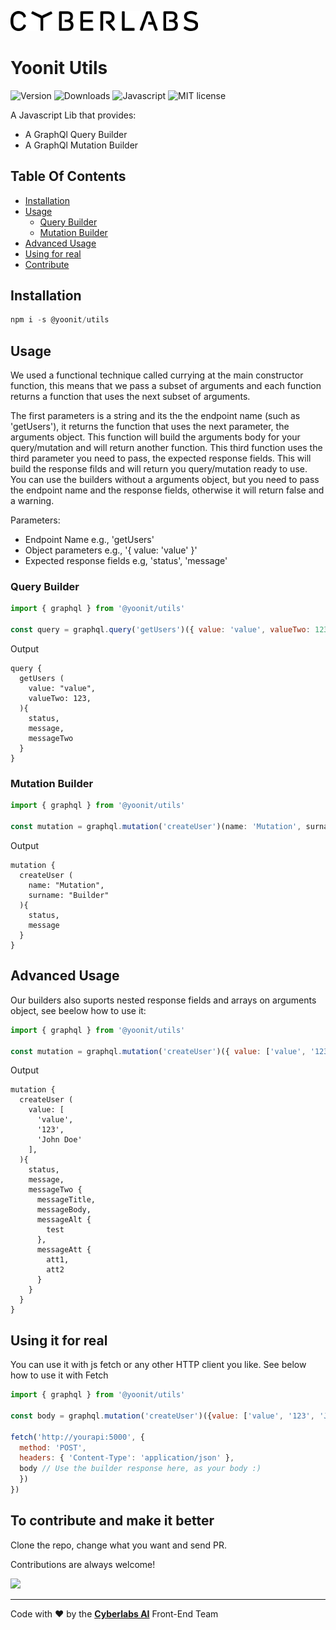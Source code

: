 [<img src="https://raw.githubusercontent.com/Yoonit-Labs/nativescript-yoonit-camera/development/logo_cyberlabs.png" width="300">](https://cyberlabs.ai/)

# Yoonit Utils

![Version](https://img.shields.io/npm/v/@yoonit/utils?color=lightgrey&style=for-the-badge&logo=npm)
![Downloads](https://img.shields.io/npm/dm/@yoonit/utils?color=lightgrey&logo=npm&style=for-the-badge)
![Javascript](https://img.shields.io/badge/Javascript-35495E?color=lightgrey&style=for-the-badge&logo=javascript)
![MIT license](https://img.shields.io/npm/l/@yoonit/utils?color=lightgrey&style=for-the-badge)

A Javascript Lib that provides:
- A GraphQl Query Builder
- A GraphQl Mutation Builder

## Table Of Contents

* [Installation](#installation)
* [Usage](#usage)
    * [Query Builder](#query-builder)
    * [Mutation Builder](#mutation-builder)
* [Advanced Usage](#advanced-usage)
* [Using for real](#using-it-for-real)
* [Contribute](#to-contribute-and-make-it-better)

## Installation

```javascript
npm i -s @yoonit/utils
```

## Usage
We used a functional technique called currying at the main constructor function, this means that we pass a subset of arguments and each function returns a function that uses the next subset of arguments.

The first parameters is a string and its the the endpoint name (such as 'getUsers'), it returns the function that uses the next parameter, the arguments object. This function will build the arguments body for your query/mutation and will return another function. This third function uses the third parameter you need to pass, the expected response fields. This will build the response filds and will return you query/mutation ready to use.
You can use the builders without a arguments object, but you need to pass the endpoint name and the response fields, otherwise it will return false and a warning.

Parameters: 
- Endpoint Name e.g., 'getUsers'
- Object parameters e.g., '{ value: 'value' }'
- Expected response fields e.g, 'status', 'message'


### Query Builder

```javascript
import { graphql } from '@yoonit/utils'

const query = graphql.query('getUsers')({ value: 'value', valueTwo: 123 })('status', 'message', 'messageTwo')
```
Output
```
query {
  getUsers (
    value: "value",
    valueTwo: 123,
  ){
    status,
    message,
    messageTwo
  }
}
```

### Mutation Builder

```javascript
import { graphql } from '@yoonit/utils'

const mutation = graphql.mutation('createUser')(name: 'Mutation', surname: 'Builder')('status', 'message')
```
Output
```
mutation {
  createUser (
    name: "Mutation",
    surname: "Builder"
  ){
    status,
    message
  }
}
```

## Advanced Usage

Our builders also suports nested response fields and arrays on arguments object, see beelow how to use it:

```javascript
import { graphql } from '@yoonit/utils'

const mutation = graphql.mutation('createUser')({ value: ['value', '123', 'John Doe']})('status', 'message', { 'messageTwo': ['messageTitle', 'messageBody', { 'messageAlt': 'test' }, { 'messageAtt': ['att1', 'att2'] }]})
```

Output
```
mutation {
  createUser (
    value: [
      'value',
      '123',
      'John Doe'
    ],
  ){
    status,
    message,
    messageTwo {
      messageTitle,
      messageBody,
      messageAlt {
        test
      },
      messageAtt {
        att1,
        att2
      }
    }
  }
}
```

## Using it for real
You can use it with js fetch or any other HTTP client you like.
See below how to use it with Fetch

```javascript
import { graphql } from '@yoonit/utils'

const body = graphql.mutation('createUser')({value: ['value', '123', 'John Doe'] })('status', 'message', { 'messageTwo': ['messageTitle', 'messageBody', { 'messageAlt': 'test' }, { 'messageAtt': ['att1', 'att2'] }]})

fetch('http://yourapi:5000', {
  method: 'POST',
  headers: { 'Content-Type': 'application/json' },
  body // Use the builder response here, as your body :) 
  })
})
```


## To contribute and make it better

Clone the repo, change what you want and send PR.

Contributions are always welcome!

[<img src="https://contrib.rocks/image?repo=Yoonit-Labs/javascript-yoonit-utils"/>](https://github.com/Yoonit-Labs/javascript-yoonit-utils/graphs/contributors)

---

Code with ❤ by the [**Cyberlabs AI**](https://cyberlabs.ai/) Front-End Team
